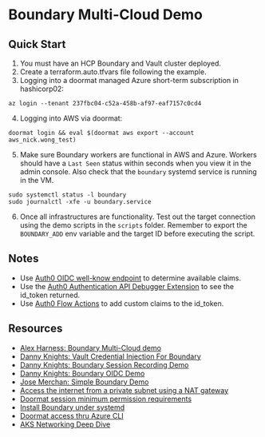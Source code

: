 # Boundary Multi-Cloud Demo

## Quick Start

1. You must have an HCP Boundary and Vault cluster deployed.
2. Create a terraform.auto.tfvars file following the example.
3. Logging into a doormat managed Azure short-term subscription in hashicorp02:

```shell
az login --tenant 237fbc04-c52a-458b-af97-eaf7157c0cd4
```

4. Logging into AWS via doormat:

```shell
doormat login && eval $(doormat aws export --account aws_nick.wong_test)
```

5. Make sure Boundary workers are functional in AWS and Azure. Workers should
   have a `Last Seen` status within seconds when you view it in the admin console.
   Also check that the `boundary` systemd service is running in the VM.

```shell
sudo systemctl status -l boundary
sudo journalctl -xfe -u boundary.service
```

6. Once all infrastructures are functionality. Test out the target connection using 
   the demo scripts in the `scripts` folder. Remember to export the `BOUNDARY_ADD`
   env variable and the target ID before executing the script.

## Notes

- Use [Auth0 OIDC well-know endpoint](https://dev-p6g32x14ae33zvpy.us.auth0.com/.well-known/openid-configuration) to determine available claims.
- Use the [Auth0 Authentication API Debugger Extension](https://auth0.com/docs/customize/extensions/authentication-api-debugger-extension) to see the id_token returned.
- Use [Auth0 Flow Actions](https://community.auth0.com/t/how-to-add-roles-and-permissions-to-the-id-token-using-actions/84506) to add custom claims to the id_token.

## Resources
- [Alex Harness: Boundary Multi-Cloud demo](https://github.com/mocofound/multicloud-pam-hcp-boundary/tree/main)
- [Danny Knights: Vault Credential Injection For Boundary](https://github.com/dannyjknights/vault-credential-injection-for-boundary)
- [Danny Knights: Boundary Session Recording Demo](https://github.com/dannyjknights/hcp-boundary-session-recording)
- [Danny Knights: Boundary OIDC Demo](https://github.com/dannyjknights/hcp-boundary-okta-oidc)
- [Jose Merchan: Simple Boundary Demo](https://github.com/jm-merchan/Simple_Boundary_Demo/tree/master)
- [Access the internet from a private subnet using a NAT gateway](https://docs.aws.amazon.com/vpc/latest/userguide/nat-gateway-scenarios.html#public-nat-internet-access)
- [Doormat session minimum permission requirements](https://docs.prod.secops.hashicorp.services/base_images/aws_ami/#minimum-permissions)
- [Install Boundary under systemd](https://developer.hashicorp.com/boundary/docs/install-boundary/systemd)
- [Doormat access thru Azure CLI](https://docs.prod.secops.hashicorp.services/doormat/cli/azure/)
- [AKS Networking Deep Dive](https://inder-devops.medium.com/aks-networking-deep-dive-kubenet-vs-azure-cni-vs-azure-cni-overlay-a51709171ce9#:~:text=Pods%20CIDR,communicate%20directly%20with%20each%20other.)